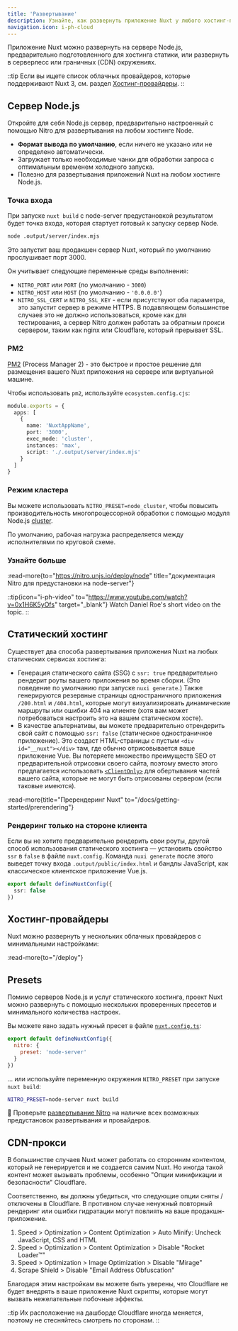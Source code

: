 ```yaml
---
title: 'Развертывание'
description: Узнайте, как развернуть приложение Nuxt у любого хостинг-провайдера.
navigation.icon: i-ph-cloud
---
```


Приложение Nuxt можно развернуть на сервере Node.js, предварительно подготовленного для хостинга статики, или развернуть в серверлесс или граничных (CDN) окружениях.

::tip
Если вы ищете список облачных провайдеров, которые поддерживают Nuxt 3, см. раздел [Хостинг-провайдеры](/deploy).
::

## Сервер Node.js

Откройте для себя Node.js сервер, предварительно настроенный с помощью Nitro для развертывания на любом хостинге Node.

- **Формат вывода по умолчанию**, если ничего не указано или не определено автоматически. <br>
- Загружает только необходимые чанки для обработки запроса с оптимальным временем холодного запуска. <br>
- Полезно для развертывания приложений Nuxt на любом хостинге Node.js.

### Точка входа

При запуске `nuxt build` с node-server предустановкой результатом будет точка входа, которая стартует готовый к запуску сервер Node.

```bash [Terminal]
node .output/server/index.mjs
```

Это запустит ваш продакшен сервер Nuxt, который по умолчанию прослушивает порт 3000.

Он учитывает следующие переменные среды выполнения:

- `NITRO_PORT` или `PORT` (по умолчанию - `3000`)
- `NITRO_HOST` или `HOST` (по умолчанию - `'0.0.0.0'`)
- `NITRO_SSL_CERT` и `NITRO_SSL_KEY` - если присутствуют оба параметра, это запустит сервер в режиме HTTPS. В подавляющем большинстве случаев это не должно использоваться, кроме как для тестирования, а сервер Nitro должен работать за обратным прокси сервером, таким как nginx или Cloudflare, который прерывает SSL.

### PM2

[PM2](https://pm2.keymetrics.io/) (Process Manager 2) - это быстрое и простое решение для размещения вашего Nuxt приложения на сервере или виртуальной машине.

Чтобы использовать `pm2`, используйте `ecosystem.config.cjs`:

```ts [ecosystem.config.cjs]
module.exports = {
  apps: [
    {
      name: 'NuxtAppName',
      port: '3000',
      exec_mode: 'cluster',
      instances: 'max',
      script: './.output/server/index.mjs'
    }
  ]
}
```

### Режим кластера

Вы можете использовать `NITRO_PRESET=node_cluster`, чтобы повысить производительность многопроцессорной обработки с помощью модуля Node.js [cluster](https://nodejs.org/dist/latest/docs/api/cluster.html).

По умолчанию, рабочая нагрузка распределяется между исполнителями по круговой схеме.

### Узнайте больше

:read-more{to="https://nitro.unjs.io/deploy/node" title="документация Nitro для предустановки на node-server"}

::tip{icon="i-ph-video" to="https://www.youtube.com/watch?v=0x1H6K5yOfs" target="\_blank"}
Watch Daniel Roe's short video on the topic.
::

## Статический хостинг

Существует два способа развертывания приложения Nuxt на любых статических сервисах хостинга:

- Генерация статического сайта (SSG) с `ssr: true` предварительно рендерит роуты вашего приложения во время сборки. (Это поведение по умолчанию при запуске `nuxi generate`.) Также генерируются резервные страницы одностраничного приложения `/200.html` и `/404.html`, которые могут визуализировать динамические маршруты или ошибки 404 на клиенте (хотя вам может потребоваться настроить это на вашем статическом хосте).
- В качестве альтернативы, вы можете предварительно отрендерить свой сайт с помощью `ssr: false` (статическое одностраничное приложение). Это создаст HTML-страницы с пустым `<div id="__nuxt"></div>` там, где обычно отрисовывается ваше приложение Vue. Вы потеряете множество преимуществ SEO от предварительной отрисовки своего сайта, поэтому вместо этого предлагается использовать [`<ClientOnly>`](/docs/api/components/client-only) для обертывания частей вашего сайта, которые не могут быть отрисованы сервером (если таковые имеются).

:read-more{title="Пререндеринг Nuxt" to="/docs/getting-started/prerendering"}

### Рендеринг только на стороне клиента

Если вы не хотите предварительно рендерить свои роуты, другой способ использования статического хостинга — установить свойство `ssr` в `false` в файле `nuxt.config`. Команда `nuxi generate` после этого выведет точку входа `.output/public/index.html` и бандлы JavaScript, как классическое клиентское приложение Vue.js.

```ts twoslash [nuxt.config.ts]
export default defineNuxtConfig({
  ssr: false
})
```

## Хостинг-провайдеры

Nuxt можно развернуть у нескольких облачных провайдеров с минимальными настройками:

:read-more{to="/deploy"}

## Presets

Помимо серверов Node.js и услуг статического хостинга, проект Nuxt можно развернуть с помощью нескольких проверенных пресетов и минимального количества настроек.

Вы можете явно задать нужный пресет в файле [`nuxt.config.ts`](/docs/guide/directory-structure/nuxt-config):

```js twoslash [nuxt.config.ts]
export default defineNuxtConfig({
  nitro: {
    preset: 'node-server'
  }
})
```

... или используйте переменную окружения `NITRO_PRESET` при запуске `nuxt build`:

```bash [Terminal]
NITRO_PRESET=node-server nuxt build
```

🔎 Проверьте [развертывание Nitro](https://nitro.unjs.io/deploy) на наличие всех возможных предустановок развертывания и провайдеров.

## CDN-прокси

В большинстве случаев Nuxt может работать со сторонним контентом, который не генерируется и не создается самим Nuxt. Но иногда такой контент может вызывать проблемы, особенно "Опции минификации и безопасности" Cloudflare.

Соответственно, вы должны убедиться, что следующие опции сняты / отключены в Cloudflare. В противном случае ненужный повторный рендеринг или ошибки гидратации могут повлиять на ваше продакшн-приложение.

1. Speed > Optimization > Content Optimization > Auto Minify: Uncheck JavaScript, CSS and HTML
2. Speed > Optimization > Content Optimization > Disable "Rocket Loader™"
3. Speed > Optimization > Image Optimization > Disable "Mirage"
4. Scrape Shield > Disable "Email Address Obfuscation"

Благодаря этим настройкам вы можете быть уверены, что Cloudflare не будет внедрять в ваше приложение Nuxt скрипты, которые могут вызвать нежелательные побочные эффекты.

::tip
Их расположение на дашборде Cloudflare иногда меняется, поэтому не стесняйтесь смотреть по сторонам.
::
